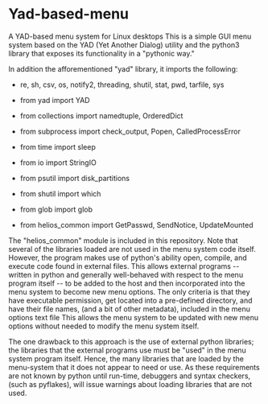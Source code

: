 # Yad-based-menu
A YAD-based menu system for Linux desktops
This is a simple GUI menu system based on the YAD (Yet Another Dialog) utility and the python3 library that exposes its functionality in a "pythonic way."

In addition the afforementioned "yad" library, it imports the following:

  * re, sh, csv, os, notify2, threading, shutil, stat, pwd, tarfile, sys
  * from yad import YAD
  * from collections import namedtuple, OrderedDict
  * from subprocess import check_output, Popen, CalledProcessError
  * from time import sleep
  * from io import StringIO
  * from psutil import disk_partitions
  * from shutil import which
  * from glob import glob

  * from helios_common import GetPasswd, SendNotice, UpdateMounted
  
The "helios_common" module is included in this repository.
Note that several of the libraries loaded are not used in the menu system code itself.  However, the program makes use of python's ability open, compile, and execute code found in external files.  This allows external programs -- written in python and generally well-behaved with respect to the menu program itself -- to be added to the host and then incorporated into the menu system to become new menu options.  The only criteria is that they have executable permission, get located into a pre-defined directory, and have their file names, (and a bit of other metadata), included in the menu options text file  This allows the menu system to be updated with new menu options without needed to modify the menu system itself.

The one drawback to this approach is the use of external python libraries; the libraries that the external programs use must be "used" in the menu system program itself.  Hence, the many libraries that are loaded by the menu-system that it does not appear to need or use.  As these requirements are not known by python until run-time, debuggers and syntax checkers, (such as pyflakes), will issue warnings about loading libraries that are not used.
